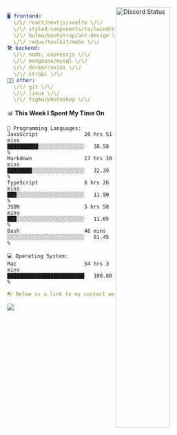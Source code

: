 
<a href="https://discord.com/users/279302975371870218" target="_blank">
    <img width="50%" align="right" alt="Discord Status" src="https://lanyard.cnrad.dev/api/279302975371870218?bg=161B22&borderRadius=5px%205px%200%200&hideTimestamp=true&idleMessage=Just%20chillin%27%20at%20the%20moment&animated=true">
</a>

```yaml
🖥️ frontend: 
  \/\/ react/nextjs/svelte \/\/
  \/\/ styled-components/tailwind/mui/
  \/\/ bulma/bootstrap/ant-design \/\/
  \/\/ redux/toolkit/mobx \/\/
🛠 backend: 
  \/\/ node, expressjs \/\/
  \/\/ mongoose/mysql \/\/
  \/\/ docker/axios \/\/
  \/\/ strapi \/\/
👨‍💻 other: 
  \/\/ git \/\/ 
  \/\/ linux \/\/
  \/\/ figma/photoshop \/\/
```
<!--START_SECTION:waka-->
📊 **This Week I Spent My Time On** 

```text
💬 Programming Languages: 
JavaScript               20 hrs 51 mins      ██████████░░░░░░░░░░░░░░░   38.58 % 
Markdown                 17 hrs 30 mins      ████████░░░░░░░░░░░░░░░░░   32.39 % 
TypeScript               6 hrs 26 mins       ███░░░░░░░░░░░░░░░░░░░░░░   11.90 % 
JSON                     5 hrs 58 mins       ███░░░░░░░░░░░░░░░░░░░░░░   11.05 % 
Bash                     46 mins             ░░░░░░░░░░░░░░░░░░░░░░░░░   01.45 % 

💻 Operating System: 
Mac                      54 hrs 3 mins       █████████████████████████   100.00 % 
```


<!--END_SECTION:waka-->
```yaml
📭 Below is a link to my contact website 
```
<a href="https://mxns.xyz" target="_black"> <img src="https://img.shields.io/badge/website-161B22?style=for-the-badge&logo=About.me&logoColor=white"></img> <a/>
